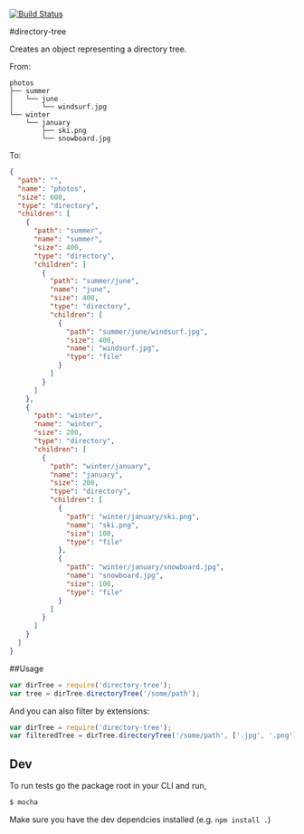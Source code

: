 [![Build Status](https://travis-ci.org/mihneadb/node-directory-tree.svg)](https://travis-ci.org/mihneadb/node-directory-tree)

#directory-tree

Creates an object representing a directory tree.

From:

```
photos
├── summer
│   └── june
│       └── windsurf.jpg
└── winter
    └── january
        ├── ski.png
        └── snowboard.jpg
```

To:

```json
{
  "path": "",
  "name": "photos",
  "size": 600,
  "type": "directory",
  "children": [
    {
      "path": "summer",
      "name": "summer",
      "size": 400,
      "type": "directory",
      "children": [
        {
          "path": "summer/june",
          "name": "june",
          "size": 400,
          "type": "directory",
          "children": [
            {
              "path": "summer/june/windsurf.jpg",
              "size": 400,
              "name": "windsurf.jpg",
              "type": "file"
            }
          ]
        }
      ]
    },
    {
      "path": "winter",
      "name": "winter",
      "size": 200,
      "type": "directory",
      "children": [
        {
          "path": "winter/january",
          "name": "january",
          "size": 200,
          "type": "directory",
          "children": [
            {
              "path": "winter/january/ski.png",
              "name": "ski.png",
              "size": 100,
              "type": "file"
            },
            {
              "path": "winter/january/snowboard.jpg",
              "name": "snowboard.jpg",
              "size": 100,
              "type": "file"
            }
          ]
        }
      ]
    }
  ]
}
```

##Usage

```javascript
var dirTree = require('directory-tree');
var tree = dirTree.directoryTree('/some/path');
```

And you can also filter by extensions:

```javascript
var dirTree = require('directory-tree');
var filteredTree = dirTree.directoryTree('/some/path', ['.jpg', '.png']);
```


## Dev

To run tests go the package root in your CLI and run,

```bash
$ mocha
```

Make sure you have the dev dependcies installed (e.g. `npm install .`)
